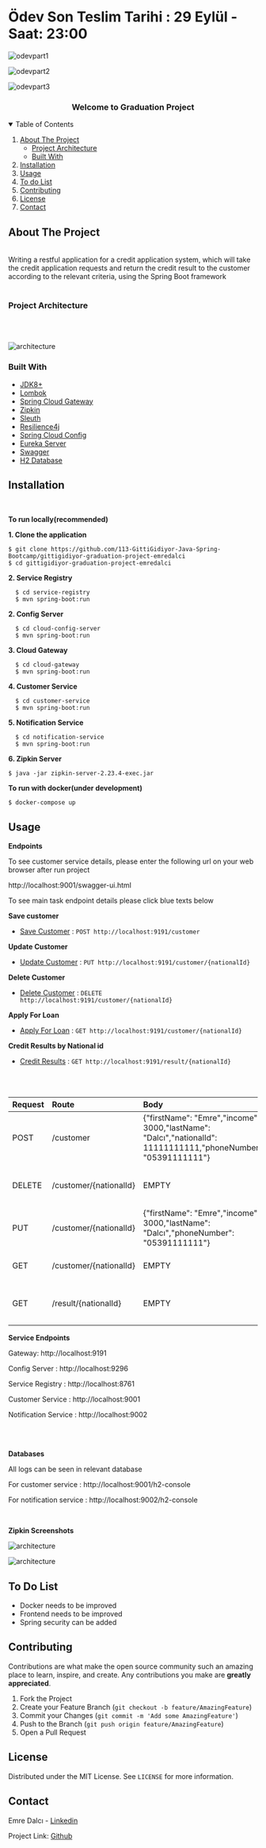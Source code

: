# Ödev Son Teslim Tarihi : 29 Eylül - Saat: 23:00



![odevpart1](https://user-images.githubusercontent.com/45206582/133460137-dbd5583e-1ac9-426f-a6f0-abf5983f6fd6.PNG)


![odevpart2](https://user-images.githubusercontent.com/45206582/133460164-f0b61470-f3e9-49cb-8b0e-8ae9afb45e2e.PNG)


![odevpart3](https://user-images.githubusercontent.com/45206582/133460177-2e2e561e-e1ac-4c42-96a7-5bce51eb8228.PNG)

<h3 align="center">Welcome to Graduation Project</h3>

<details open="open">
  <summary>Table of Contents</summary>
  <ol>
    <li>
      <a href="#about-the-project">About The Project</a>
      <ul>
        <li><a href="#project-architecture">Project Architecture</a></li>
      </ul>
      <ul>
        <li><a href="#built-with">Built With</a></li>
      </ul>
    </li>
    <li>
     <a href="#installation">Installation</a>
    </li>
    <li>
      <a href="#usage">Usage</a>
    </li>
    <li>
      <a href="#to-do-list">To do List</a>
    </li>
    <li>
        <a href="#contributing">Contributing</a>
    </li>
    <li>
        <a href="#license">License</a>
    </li>
    <li>
        <a href = "#contact">Contact</a>
    </li>
  </ol>
</details>

## About The Project
<br/>
Writing a restful application for a credit application system, which will take the credit application requests and return the credit result to the customer according to the relevant criteria, using the Spring Boot framework
<br/>
<br/>

### Project Architecture
<br/>
<br/>


![architecture](doc/architecture.jpg)


### Built With

* [JDK8+](https://www.oracle.com/java/technologies/javase/javase8u211-later-archive-downloads.html)
* [Lombok](https://projectlombok.org/)
* [Spring Cloud Gateway](https://spring.io/projects/spring-cloud-gateway#overview)
* [Zipkin](https://zipkin.io/)
* [Sleuth](https://spring.io/projects/spring-cloud-sleuth)
* [Resilience4j](https://resilience4j.readme.io/docs)
* [Spring Cloud Config](https://cloud.spring.io/spring-cloud-config/reference/html/)
* [Eureka Server](https://cloud.spring.io/spring-cloud-netflix/reference/html/)
* [Swagger](https://swagger.io/tools/swagger-ui/)
* [H2 Database](https://www.h2database.com/html/main.html)


## Installation
<br/>

**To run locally(recommended)**

**1. Clone the application**

```shell
$ git clone https://github.com/113-GittiGidiyor-Java-Spring-Bootcamp/gittigidiyor-graduation-project-emredalci
$ cd gittigidiyor-graduation-project-emredalci
```

**2. Service Registry**

```shell
  $ cd service-registry
  $ mvn spring-boot:run
```
**2. Config Server**

```shell
  $ cd cloud-config-server
  $ mvn spring-boot:run
```

**3. Cloud Gateway**

```shell
  $ cd cloud-gateway
  $ mvn spring-boot:run
```

**4. Customer Service**

```shell
  $ cd customer-service
  $ mvn spring-boot:run
```

**5. Notification Service**

```shell
  $ cd notification-service
  $ mvn spring-boot:run
```

**6. Zipkin Server**
  ```shell
  $ java -jar zipkin-server-2.23.4-exec.jar
  ```

**To run with docker(under development)**
  ```shell
  $ docker-compose up
  ```


## Usage



**Endpoints**
<p>To see customer service details, please enter the following url on your web browser after run project</p>
<p>http://localhost:9001/swagger-ui.html</p>

<p>To see main task endpoint details please click blue texts below</p>

**Save customer**
* [Save Customer](doc/save-customer.md) : `POST http://localhost:9191/customer`

**Update Customer**
* [Update Customer](doc/update-customer.md) : `PUT http://localhost:9191/customer/{nationalId}`

**Delete Customer**
* [Delete Customer](doc/delete-customer.md) : `DELETE http://localhost:9191/customer/{nationalId}`

**Apply For Loan**
* [Apply For Loan](doc/apply-for-loan.md) : `GET http://localhost:9191/customer/{nationalId}`

**Credit Results by National id**
* [Credit Results](doc/credit-result.md) : `GET http://localhost:9191/result/{nationalId}`

<br/>
<br/>

| Request   | Route    | Body                       |  Description |
| :-------- | :------- | :------------------------- | :------------|
| POST      | /customer | {"firstName": "Emre","income": 3000,"lastName": "Dalcı","nationalId": 11111111111,"phoneNumber": "05391111111"} | Save Customer  |
| DELETE    | /customer/{nationalId} | EMPTY | Delete customer by national id  |
| PUT       | /customer/{nationalId} | {"firstName": "Emre","income": 3000,"lastName": "Dalcı","phoneNumber": "05391111111"} | Update customer by national id  |
| GET       | /customer/{nationalId} | EMPTY | Apply for loan by nationalId  |
| GET       | /result/{nationalId} | EMPTY | List all credit results by national id  |


**Service Endpoints**

<p>Gateway: http://localhost:9191</p>
<p>Config Server : http://localhost:9296</p>
<p>Service Registry : http://localhost:8761</p>
<p>Customer Service : http://localhost:9001</p>
<p>Notification Service : http://localhost:9002</p>

<br/>
<br/>



**Databases**

<p>All logs can be seen in relevant database</p>
<p>For customer service : http://localhost:9001/h2-console</p>
<p>For notification service : http://localhost:9002/h2-console</p>

<br/>


**Zipkin Screenshots**

![architecture](doc/zipkin-customer-service2.png)

![architecture](doc/zipkin-dependencies.png)

## To Do List

* Docker needs to be improved
* Frontend needs to be improved
* Spring security can be added


## Contributing

Contributions are what make the open source community such an amazing place to learn, inspire, and create. Any contributions you make are **greatly appreciated**.

1. Fork the Project
2. Create your Feature Branch (`git checkout -b feature/AmazingFeature`)
3. Commit your Changes (`git commit -m 'Add some AmazingFeature'`)
4. Push to the Branch (`git push origin feature/AmazingFeature`)
5. Open a Pull Request

## License

Distributed under the MIT License. See `LICENSE` for more information.

## Contact

Emre Dalcı - [Linkedin](https://www.linkedin.com/in/emredalci/)

Project Link: [Github](https://github.com/113-GittiGidiyor-Java-Spring-Bootcamp/gittigidiyor-graduation-project-emredalci)
